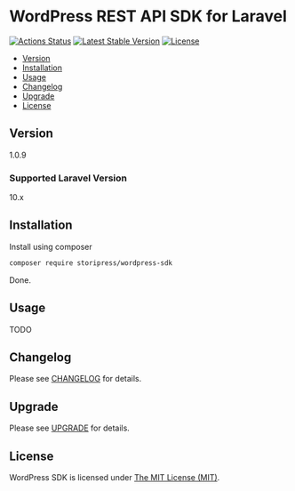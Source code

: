 # WordPress REST API SDK for Laravel

[![Actions Status](https://github.com/storipress/wordpress-sdk/workflows/Testing/badge.svg)](https://github.com/storipress/wordpress-sdk/actions)
[![Latest Stable Version](https://poser.pugx.org/storipress/wordpress-sdk/v/stable)](https://packagist.org/packages/storipress/wordpress-sdk)
[![License](https://poser.pugx.org/storipress/wordpress-sdk/license)](https://packagist.org/packages/storipress/wordpress-sdk)

- [Version](#version)
- [Installation](#installation)
- [Usage](#usage)
- [Changelog](#changelog)
- [Upgrade](#upgrade)
- [License](#license)

## Version

1.0.9

### Supported Laravel Version

10.x

## Installation

Install using composer

```sh
composer require storipress/wordpress-sdk
```

Done.

## Usage

TODO

## Changelog

Please see [CHANGELOG](CHANGELOG.md) for details.

## Upgrade

Please see [UPGRADE](UPGRADE.md) for details.

## License

WordPress SDK is licensed under [The MIT License (MIT)](LICENSE).
